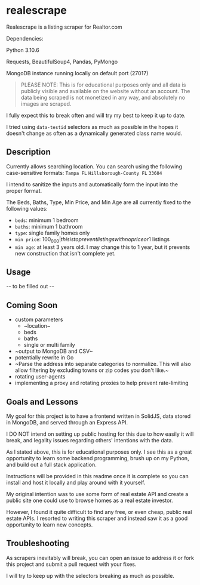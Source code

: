 # realescrape

Realescrape is a listing scraper for Realtor.com

Dependencies:

Python 3.10.6

Requests, BeautifulSoup4, Pandas, PyMongo

MongoDB instance running locally on default port (27017)

> PLEASE NOTE: This is for educational purposes only and all data is publicly visible and available on the website without an account. The data being scraped is not monetized in any way, and absolutely no images are scraped.

I fully expect this to break often and will try my best to keep it up to date.

I tried using `data-testid` selectors as much as possible in the hopes it doesn't
change as often as a dynamically generated class name would.

## Description

Currently allows searching location. You can search using the following case-sensitive formats:
`Tampa FL`
`Hillsborough-County FL`
`33604`

I intend to sanitize the inputs and automatically form the input into the proper format.

The Beds, Baths, Type, Min Price, and Min Age are all currently fixed to the following values:

- `beds`: minimum 1 bedroom
- `baths`: minimum 1 bathroom
- `type`: single family homes only
- `min price`: $100_000 | this is to prevent listings with no price or 1$ listings
- `min age`: at least 3 years old. I may change this to 1 year, but it
prevents new construction that isn't complete yet.

## Usage

-- to be filled out --

## Coming Soon

- custom parameters
    - ~location~
    - beds
    - baths
    - single or multi family
- ~output to MongoDB and CSV~
- potentially rewrite in Go
- ~Parse the address into separate categories to normalize. This will also
  allow filtering by excluding towns or zip codes you don't like.~
- rotating user-agents
- implementing a proxy and rotating proxies to help prevent rate-limiting

## Goals and Lessons

My goal for this project is to have a frontend written in SolidJS, data
stored in MongoDB, and served through an Express API.

I DO NOT intend on setting up public hosting for this due to how easily it will break,
and legality issues regarding others' intentions with the data.

As I stated above, this is for educational purposes only. I see this as a
great opportunity to learn some backend programming, brush up on my Python,
and build out a full stack application.

Instructions will be provided in this readme once it is complete so you can
install and host it locally and play around with it yourself.

My original intention was to use some form of real estate API and create a
public site one could use to browse homes as a real estate investor.

However, I found it quite difficult to find any free, or even cheap, public
real estate APIs. I resorted to writing this scraper and instead saw it as a
good opportunity to learn new concepts.

## Troubleshooting

As scrapers inevitably will break, you can open an issue to address
it or fork this project and submit a pull request with your fixes.

I will try to keep up with the selectors breaking as much as possible.
